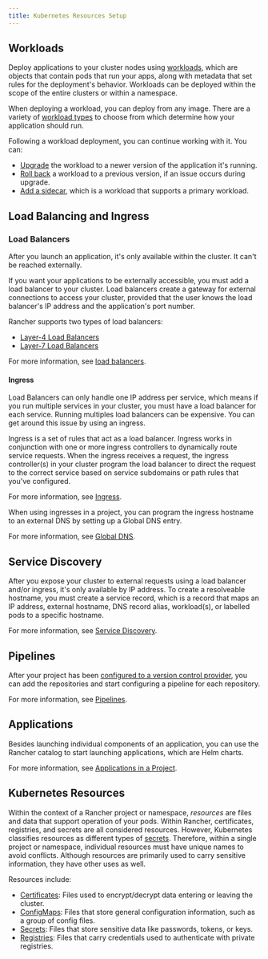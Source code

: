 ```yaml
---
title: Kubernetes Resources Setup
---
```


<head>
  <link rel="canonical" href="https://ranchermanager.docs.rancher.com/how-to-guides/new-user-guides/kubernetes-resources-setup"/>
</head>

## Workloads

Deploy applications to your cluster nodes using [workloads](workloads-and-pods/workloads-and-pods.md), which are objects that contain pods that run your apps, along with metadata that set rules for the deployment's behavior. Workloads can be deployed within the scope of the entire clusters or within a namespace.

When deploying a workload, you can deploy from any image. There are a variety of [workload types](workloads-and-pods/workloads-and-pods.md#workload-types) to choose from which determine how your application should run.

Following a workload deployment, you can continue working with it. You can:

- [Upgrade](workloads-and-pods/upgrade-workloads.md) the workload to a newer version of the application it's running.
- [Roll back](workloads-and-pods/roll-back-workloads.md) a workload to a previous version, if an issue occurs during upgrade.
- [Add a sidecar](workloads-and-pods/add-a-sidecar.md), which is a workload that supports a primary workload.

## Load Balancing and Ingress

### Load Balancers

After you launch an application, it's only available within the cluster. It can't be reached externally.

If you want your applications to be externally accessible, you must add a load balancer to your cluster. Load balancers create a gateway for external connections to access your cluster, provided that the user knows the load balancer's IP address and the application's port number.

Rancher supports two types of load balancers:

- [Layer-4 Load Balancers](load-balancer-and-ingress-controller/layer-4-and-layer-7-load-balancing.md#layer-4-load-balancer)
- [Layer-7 Load Balancers](load-balancer-and-ingress-controller/layer-4-and-layer-7-load-balancing.md#layer-7-load-balancer)

For more information, see [load balancers](load-balancer-and-ingress-controller/layer-4-and-layer-7-load-balancing.md).

#### Ingress

Load Balancers can only handle one IP address per service, which means if you run multiple services in your cluster, you must have a load balancer for each service. Running multiples load balancers can be expensive. You can get around this issue by using an ingress.

Ingress is a set of rules that act as a load balancer. Ingress works in conjunction with one or more ingress controllers to dynamically route service requests. When the ingress receives a request, the ingress controller(s) in your cluster program the load balancer to direct the request to the correct service based on service subdomains or path rules that you've configured.

For more information, see [Ingress](load-balancer-and-ingress-controller/add-ingresses.md).

When using ingresses in a project, you can program the ingress hostname to an external DNS by setting up a Global DNS entry.

For more information, see [Global DNS](../helm-charts-in-rancher/globaldns.md).

## Service Discovery

After you expose your cluster to external requests using a load balancer and/or ingress, it's only available by IP address. To create a resolveable hostname, you must create a service record, which is a record that maps an IP address, external hostname, DNS record alias, workload(s), or labelled pods to a specific hostname.

For more information, see [Service Discovery](create-services.md).

## Pipelines

After your project has been [configured to a version control provider](../../../reference-guides/pipelines/pipelines.md#1-configure-version-control-providers), you can add the repositories and start configuring a pipeline for each repository.

For more information, see [Pipelines](../../../reference-guides/pipelines/pipelines.md).

## Applications

Besides launching individual components of an application, you can use the Rancher catalog to start launching applications, which are Helm charts.

For more information, see [Applications in a Project](../helm-charts-in-rancher/helm-charts-in-rancher.md).

## Kubernetes Resources

Within the context of a Rancher project or namespace, _resources_ are files and data that support operation of your pods. Within Rancher, certificates, registries, and secrets are all considered resources. However, Kubernetes classifies resources as different types of [secrets](https://kubernetes.io/docs/concepts/configuration/secret/). Therefore, within a single project or namespace, individual resources must have unique names to avoid conflicts. Although resources are primarily used to carry sensitive information, they have other uses as well.

Resources include:

- [Certificates](encrypt-http-communication.md): Files used to encrypt/decrypt data entering or leaving the cluster.
- [ConfigMaps](configmaps.md): Files that store general configuration information, such as a group of config files.
- [Secrets](secrets.md): Files that store sensitive data like passwords, tokens, or keys.
- [Registries](kubernetes-and-docker-registries.md): Files that carry credentials used to authenticate with private registries.
